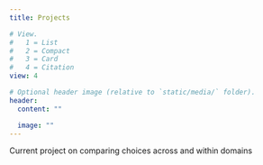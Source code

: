 ```yaml
---
title: Projects

# View.
#   1 = List
#   2 = Compact
#   3 = Card
#   4 = Citation
view: 4

# Optional header image (relative to `static/media/` folder).
header:
  content: ""

  image: ""
---
```

Current project on comparing choices across and within domains
